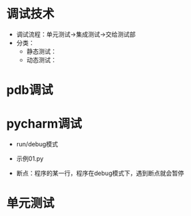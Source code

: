 # 调试技术
- 调试流程：单元测试->集成测试->交给测试部
- 分类：
    - 静态测试：
    - 动态测试：
# pdb调试

# pycharm调试
- run/debug模式
- 示例01.py

- 断点：程序的某一行，程序在debug模式下，遇到断点就会暂停

# 单元测试


